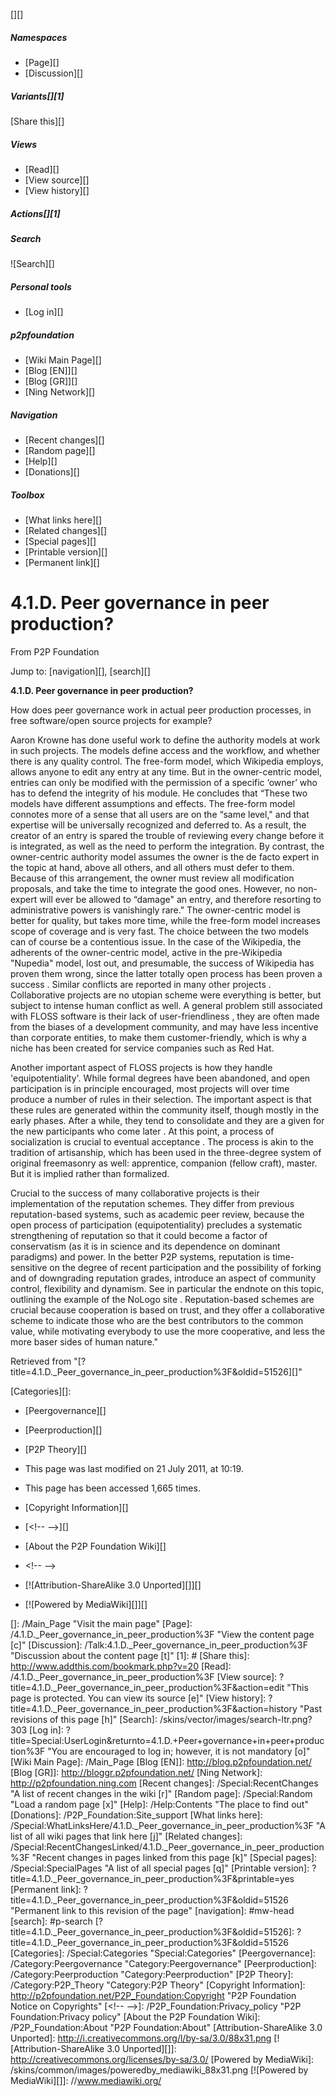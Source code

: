 [][]

##### Namespaces

-   [Page][]
-   [Discussion][]

#### 

##### Variants[][1]

[Share this][]

##### Views

-   [Read][]
-   [View source][]
-   [View history][]

##### Actions[][1]

##### Search

![Search][]

##### Personal tools

-   [Log in][]

##### p2pfoundation

-   [Wiki Main Page][]
-   [Blog [EN]][]
-   [Blog [GR]][]
-   [Ning Network][]

##### Navigation

-   [Recent changes][]
-   [Random page][]
-   [Help][]
-   [Donations][]

##### Toolbox

-   [What links here][]
-   [Related changes][]
-   [Special pages][]
-   [Printable version][]
-   [Permanent link][]

4.1.D. Peer governance in peer production?
==========================================

From P2P Foundation

Jump to: [navigation][], [search][]

**4.1.D. Peer governance in peer production?**

How does peer governance work in actual peer production processes, in
free software/open source projects for example?

Aaron Krowne has done useful work to define the authority models at work
in such projects. The models define access and the workflow, and whether
there is any quality control. The free-form model, which Wikipedia
employs, allows anyone to edit any entry at any time. But in the
owner-centric model, entries can only be modified with the permission of
a specific ‘owner’ who has to defend the integrity of his module. He
concludes that “These two models have different assumptions and effects.
The free-form model connotes more of a sense that all users are on the
“same level," and that expertise will be universally recognized and
deferred to. As a result, the creator of an entry is spared the trouble
of reviewing every change before it is integrated, as well as the need
to perform the integration. By contrast, the owner-centric authority
model assumes the owner is the de facto expert in the topic at hand,
above all others, and all others must defer to them. Because of this
arrangement, the owner must review all modification proposals, and take
the time to integrate the good ones. However, no non-expert will ever be
allowed to “damage" an entry, and therefore resorting to administrative
powers is vanishingly rare." The owner-centric model is better for
quality, but takes more time, while the free-form model increases scope
of coverage and is very fast. The choice between the two models can of
course be a contentious issue. In the case of the Wikipedia, the
adherents of the owner-centric model, active in the pre-Wikipedia
"Nupedia" model, lost out, and presumable, the success of Wikipedia has
proven them wrong, since the latter totally open process has been proven
a success . Similar conflicts are reported in many other projects .
Collaborative projects are no utopian scheme were everything is better,
but subject to intense human conflict as well. A general problem still
associated with FLOSS software is their lack of user-friendliness , they
are often made from the biases of a development community, and may have
less incentive than corporate entities, to make them customer-friendly,
which is why a niche has been created for service companies such as Red
Hat.

Another important aspect of FLOSS projects is how they handle
'equipotentiality'. While formal degrees have been abandoned, and open
participation is in principle encouraged, most projects will over time
produce a number of rules in their selection. The important aspect is
that these rules are generated within the community itself, though
mostly in the early phases. After a while, they tend to consolidate and
they are a given for the new participants who come later . At this
point, a process of socialization is crucial to eventual acceptance .
The process is akin to the tradition of artisanship, which has been used
in the three-degree system of original freemasonry as well: apprentice,
companion (fellow craft), master. But it is implied rather than
formalized.

Crucial to the success of many collaborative projects is their
implementation of the reputation schemes. They differ from previous
reputation-based systems, such as academic peer review, because the open
process of participation (equipotentiality) precludes a systematic
strengthening of reputation so that it could become a factor of
conservatism (as it is in science and its dependence on dominant
paradigms) and power. In the better P2P systems, reputation is
time-sensitive on the degree of recent participation and the possibility
of forking and of downgrading reputation grades, introduce an aspect of
community control, flexibility and dynamism. See in particular the
endnote on this topic, outlining the example of the NoLogo site .
Reputation-based schemes are crucial because cooperation is based on
trust, and they offer a collaborative scheme to indicate those who are
the best contributors to the common value, while motivating everybody to
use the more cooperative, and less the more baser sides of human
nature."

Retrieved from
"[?title=4.1.D.\_Peer\_governance\_in\_peer\_production%3F&oldid=51526][]"

[Categories][]:

-   [Peergovernance][]
-   [Peerproduction][]
-   [P2P Theory][]

-   This page was last modified on 21 July 2011, at 10:19.
-   This page has been accessed 1,665 times.
-   [Copyright Information][]

-   [\<!-- --\>][]
-   [About the P2P Foundation Wiki][]
-   \<!-- --\>

-   [![Attribution-ShareAlike 3.0 Unported][]][]
-   [![Powered by MediaWiki][]][]

  []: /Main_Page "Visit the main page"
  [Page]: /4.1.D._Peer_governance_in_peer_production%3F
    "View the content page [c]"
  [Discussion]: /Talk:4.1.D._Peer_governance_in_peer_production%3F
    "Discussion about the content page [t]"
  [1]: #
  [Share this]: http://www.addthis.com/bookmark.php?v=20
  [Read]: /4.1.D._Peer_governance_in_peer_production%3F
  [View source]: ?title=4.1.D._Peer_governance_in_peer_production%3F&action=edit
    "This page is protected.
    You can view its source [e]"
  [View history]: ?title=4.1.D._Peer_governance_in_peer_production%3F&action=history
    "Past revisions of this page [h]"
  [Search]: /skins/vector/images/search-ltr.png?303
  [Log in]: ?title=Special:UserLogin&returnto=4.1.D.+Peer+governance+in+peer+production%3F
    "You are encouraged to log in; however, it is not mandatory [o]"
  [Wiki Main Page]: /Main_Page
  [Blog [EN]]: http://blog.p2pfoundation.net/
  [Blog [GR]]: http://bloggr.p2pfoundation.net/
  [Ning Network]: http://p2pfoundation.ning.com
  [Recent changes]: /Special:RecentChanges
    "A list of recent changes in the wiki [r]"
  [Random page]: /Special:Random "Load a random page [x]"
  [Help]: /Help:Contents "The place to find out"
  [Donations]: /P2P_Foundation:Site_support
  [What links here]: /Special:WhatLinksHere/4.1.D._Peer_governance_in_peer_production%3F
    "A list of all wiki pages that link here [j]"
  [Related changes]: /Special:RecentChangesLinked/4.1.D._Peer_governance_in_peer_production%3F
    "Recent changes in pages linked from this page [k]"
  [Special pages]: /Special:SpecialPages
    "A list of all special pages [q]"
  [Printable version]: ?title=4.1.D._Peer_governance_in_peer_production%3F&printable=yes
  [Permanent link]: ?title=4.1.D._Peer_governance_in_peer_production%3F&oldid=51526
    "Permanent link to this revision of the page"
  [navigation]: #mw-head
  [search]: #p-search
  [?title=4.1.D.\_Peer\_governance\_in\_peer\_production%3F&oldid=51526]:
    ?title=4.1.D._Peer_governance_in_peer_production%3F&oldid=51526
  [Categories]: /Special:Categories "Special:Categories"
  [Peergovernance]: /Category:Peergovernance "Category:Peergovernance"
  [Peerproduction]: /Category:Peerproduction "Category:Peerproduction"
  [P2P Theory]: /Category:P2P_Theory "Category:P2P Theory"
  [Copyright Information]: http://p2pfoundation.net/P2P_Foundation:Copyright
    "P2P Foundation Notice on Copyrights"
  [\<!-- --\>]: /P2P_Foundation:Privacy_policy
    "P2P Foundation:Privacy policy"
  [About the P2P Foundation Wiki]: /P2P_Foundation:About
    "P2P Foundation:About"
  [Attribution-ShareAlike 3.0 Unported]: http://i.creativecommons.org/l/by-sa/3.0/88x31.png
  [![Attribution-ShareAlike 3.0 Unported][]]: http://creativecommons.org/licenses/by-sa/3.0/
  [Powered by MediaWiki]: /skins/common/images/poweredby_mediawiki_88x31.png
  [![Powered by MediaWiki][]]: //www.mediawiki.org/
